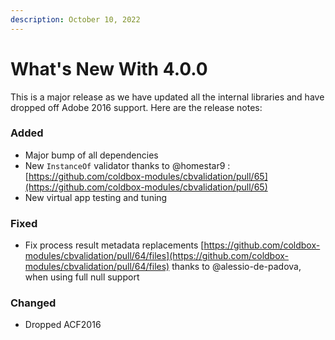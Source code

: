 ```yaml
---
description: October 10, 2022
---
```


# What's New With 4.0.0

This is a major release as we have updated all the internal libraries and have dropped off Adobe 2016 support.  Here are the release notes:

### Added

* Major bump of all dependencies
* New `InstanceOf` validator thanks to @homestar9 : [https://github.com/coldbox-modules/cbvalidation/pull/65](https://github.com/coldbox-modules/cbvalidation/pull/65)
* New virtual app testing and tuning

### Fixed

* Fix process result metadata replacements [https://github.com/coldbox-modules/cbvalidation/pull/64/files](https://github.com/coldbox-modules/cbvalidation/pull/64/files) thanks to @alessio-de-padova, when using full null support

### Changed

* Dropped ACF2016

